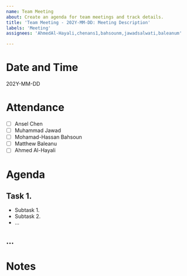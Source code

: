```yaml
---
name: Team Meeting
about: Create an agenda for team meetings and track details.
title: 'Team Meeting - 202Y-MM-DD: Meeting Description'
labels: 'Meeting'
assignees: 'AhmedAl-Hayali,chenans1,bahsounm,jawadsalwati,baleanum'

---
```


# Date and Time
202Y-MM-DD

# Attendance
- [ ] Ansel Chen
- [ ] Muhammad Jawad
- [ ] Mohamad-Hassan Bahsoun
- [ ] Matthew Baleanu
- [ ] Ahmed Al-Hayali

# Agenda
## Task 1.
- Subtask 1.
- Subtask 2.
- ...

## ...

# Notes

